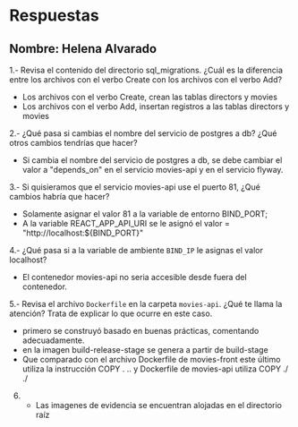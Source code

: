 # Respuestas

## Nombre: Helena Alvarado

1.- Revisa el contenido del directorio sql_migrations. ¿Cuál es la diferencia entre los archivos con el verbo Create con los archivos con el verbo Add?
- Los archivos con el verbo Create, crean las tablas directors y movies
- Los archivos con el verbo Add, insertan registros a las tablas directors y movies

2.- ¿Qué pasa si cambias el nombre del servicio de postgres a db? ¿Qué otros cambios tendrías que hacer?
- Si cambia el nombre del servicio de postgres a db, se debe cambiar el valor a "depends_on" en el servicio movies-api y en el servicio flyway.


3.- Si quisieramos que el servicio movies-api use el puerto 81, ¿Qué cambios habría que hacer? 

 - Solamente asignar el valor 81 a la variable de entorno BIND_PORT; 
 - A la variable REACT_APP_API_URI se le asignó el valor = 
 "http://localhost:${BIND_PORT}"


4.- ¿Qué pasa si a la variable de ambiente `BIND_IP` le asignas el valor localhost?
- El contenedor movies-api no seria accesible desde fuera del contenedor.


5.- Revisa el archivo `Dockerfile` en la carpeta `movies-api`. ¿Qué te llama la atención? Trata de explicar lo que ocurre en este caso.
- primero se construyó basado en buenas prácticas, comentando adecuadamente.
- en la imagen build-release-stage se genera a partir de build-stage
- Que comparado con el archivo Dockerfile de movies-front este último utiliza la instrucción COPY . .. y Dockerfile de movies-api utiliza COPY ./ ./  

6. - Las imagenes de evidencia se encuentran alojadas en el directorio raíz